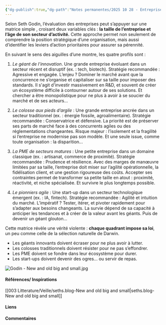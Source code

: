 ```yaml
---
{"dg-publish":true,"dg-path":"Notes permanentes/2025 10 28 - Entreprise - évaluation -  boussole stratégique.md","permalink":"/notes-permanentes/2025-10-28-entreprise-evaluation-boussole-strategique/","dgPassFrontmatter":true}
---
```


Selon Seth Godin, l’évaluation des entreprises peut s’appuyer sur une matrice simple , croisant deux variables clés : **la taille de l’entreprise et l’âge de son secteur d’activité.** Cette approche permet non seulement de comprendre la position stratégique d’une organisation, mais aussi d’identifier les leviers d’action prioritaires pour assurer sa pérennité.

En suivant le sens des aiguilles d’une montre, les quatre profils sont :
1. *Le géant de l’innovation*. Une grande entreprise évoluant dans un secteur récent et disruptif (ex. : tech, biotech). Stratégie recommandée : Agressive et engagée. L’enjeu ? Dominer le marché avant que la concurrence ne s’organise et capitaliser sur sa taille pour imposer des standards. Il s'agit d'investir massivement en R&D, et souvent de créer un écosystème difficile à contourner autour de ses solutions. Et chercher a être monopolistique pour ne plus à avoir à se soucier du marché et de ses acteurs... 
    
2. *Le colosse aux pieds d’argile* : Une grande entreprise ancrée dans un secteur traditionnel (ex. : énergie fossile, agroalimentaire). Stratégie recommandée : Conservatrice et défensive. La priorité est de préserver ses parts de marché face à des concurrents agiles ou des réglementations changeantes. Risque majeur : l’isolement et la fragilité si l’entreprise ne modernise pas son modèle. Et une seule issue, comme toute organisation : la disparition...
    
3. *La PME de secteurs matures* : Une petite entreprise dans un domaine classique (ex. : artisanat, commerce de proximité). Stratégie recommandée : Prudence et résilience. Avec des marges de manœuvre limitées par sa taille, l’entreprise doit miser sur l’agilité opérationnelle, la fidélisation client, et une gestion rigoureuse des coûts. Accepter ses contraintes permet de transformer sa petite taille en atout : proximité, réactivité, et niche spécialisée. Et survivre le plus longtemps possible.
    
4. *Le pionniers agile* : Une start-up dans un secteur technologique émergent (ex. : IA, fintech). Stratégie recommandée : Agilité et intuition du marché. L’impératif ? Tester, itérer, et pivoter rapidement pour s’adapter aux besoins changeants. La survie dépend de sa capacité à anticiper les tendances et à créer de la valeur avant les géants. Puis de devenir un géant glouton...

Cette matrice révèle une vérité violente : **chaque quadrant impose sa loi**, un peu comme celle de la sélection naturelle de Darwin.
- Les géants innovants doivent écraser pour ne plus avoir à lutter.
- Les colosses traditionnels doivent résister pour ne pas s’effondrer.
- Les PME doivent se fondre dans leur écosystème pour durer.
- Les start-ups doivent devenir des ogres… ou servir de repas.


![Godin - New and old big and small.jpg](/img/user/001%20Sources/Images/Godin%20-%20New%20and%20old%20big%20and%20small.jpg)



#### Références/ Inspirations
[[003 Litterature/Veille/seths.blog-New and old big and small\|seths.blog-New and old big and small]]

#### Liens



#### Commentaires



